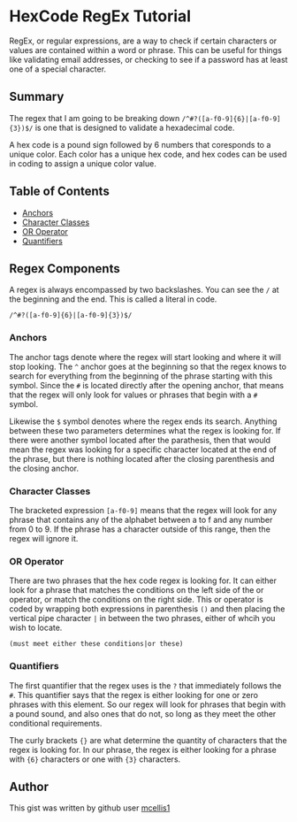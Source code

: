 # HexCode RegEx Tutorial

RegEx, or regular expressions, are a way to check if certain characters or values are contained within a word or phrase. This can be useful for things like validating email addresses, or checking to see if a password has at least one of a special character.

## Summary

The regex that I am going to be breaking down `/^#?([a-f0-9]{6}|[a-f0-9]{3})$/` is one that is designed to validate a hexadecimal code. 

A hex code is a pound sign followed by 6 numbers that coresponds to a unique color. Each color has a unique hex code, and hex codes can be used in coding to assign a unique color value.

## Table of Contents

- [Anchors](#anchors)
- [Character Classes](#character-classes)
- [OR Operator](#or-operator)
- [Quantifiers](#quantifiers)

## Regex Components

A regex is always encompassed by two backslashes. You can see the `/` at the beginning and the end. This is called a literal in code.

```/^#?([a-f0-9]{6}|[a-f0-9]{3})$/```

### Anchors

The anchor tags denote where the regex will start looking and where it will stop looking. The `^` anchor goes at the beginning so that the regex knows to search for everything from the beginning of the phrase starting with this symbol. Since the `#` is located directly after the opening anchor, that means that the regex will only look for values or phrases that begin with a `#` symbol.

Likewise the `$` symbol denotes where the regex ends its search. Anything between these two parameters determines what the regex is looking for. If there were another symbol located after the parathesis, then that would mean the regex was looking for a specific character located at the end of the phrase, but there is nothing located after the closing parenthesis and the closing anchor.

### Character Classes

The bracketed expression `[a-f0-9]` means that the regex will look for any phrase that contains any of the alphabet between a to f and any number from 0 to 9. If the phrase has a character outside of this range, then the regex will ignore it.

### OR Operator

There are two phrases that the hex code regex is looking for. It can either look for a phrase that matches the conditions on the left side of the or operator, or match the conditions on the right side. This or operator is coded by wrapping both expressions in parenthesis `()` and then placing the vertical pipe character `|` in between the two phrases, either of whcih you wish to locate.

```(must meet either these conditions|or these)```

### Quantifiers

The first quantifier that the regex uses is the `?` that immediately follows the `#`. This quantifier says that the regex is either looking for one or zero phrases with this element. So our regex will look for phrases that begin with a pound sound, and also ones that do not, so long as they meet the other conditional requirements.

The curly brackets `{}` are what determine the quantity of characters that the regex is looking for. In our phrase, the regex is either looking for a phrase with `{6}` characters or one with `{3}` characters.

## Author

This gist was written by github user [mcellis1](https://gist.github.com/mcellis1)
